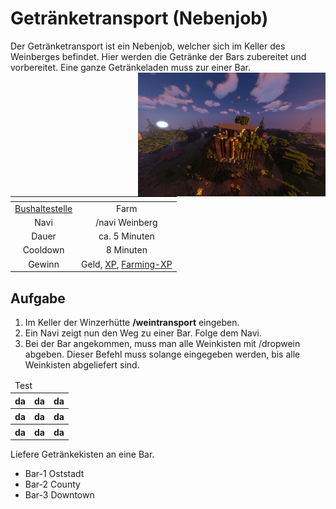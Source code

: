 # Getränketransport (Nebenjob)
Der Getränketransport ist ein Nebenjob, welcher sich im Keller des Weinberges befindet. Hier werden die Getränke der Bars zubereitet und vorbereitet. Eine ganze Getränkeladen muss zur einer Bar. <img align="right" width="300" eight="150" src="../../../assets/image/nebenjobs/Winzer.png">

| <!-- --> | <!-- --> |
| :-: | :-: |
| [Bushaltestelle](../../pages/öpnv/bus.md) | Farm |
| Navi | /navi Weinberg |
| Dauer | ca. 5 Minuten |
| Cooldown | 8 Minuten |
| Gewinn | Geld, [XP](../../pages/allgemein/level.md), [Farming-XP](../../pages/skills/farming.md) |

## Aufgabe

1. Im Keller der Winzerhütte **/weintransport** eingeben.
2. Ein Navi zeigt nun den Weg zu einer Bar. Folge dem Navi.
3. Bei der Bar angekommen, muss man alle Weinkisten mit /dropwein abgeben. Dieser Befehl muss solange eingegeben werden, bis alle Weinkisten abgeliefert sind.

<table>
  <thead> 
    <td colspan=3> Test </td>
  </thead>
<tbody>
  <tr>
    <th> da </th>
    <th> da </th>
    <th> da </th>
  </tr>
  <tr>
    <th> da </th>
    <th> da </th>
    <th> da </th>
  </tr>
  <tr>
    <th> da </th>
    <th> da </th>
    <th> da </th>
  </tr>
</tbody>
</table> 

Liefere Getränkekisten an eine Bar.
- Bar-1 Oststadt
- Bar-2 County
- Bar-3 Downtown
